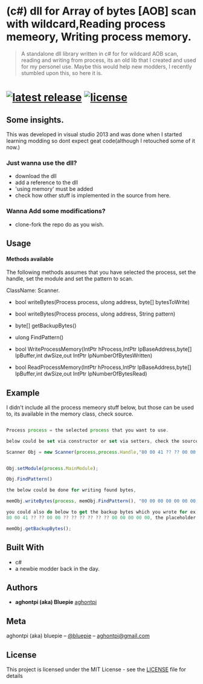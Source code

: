 # (c#) dll for Array of bytes [AOB] scan with wildcard,Reading process memeory, Writing process memory. 

>A standalone dll library written in c# for for wildcard AOB scan, reading and writing from process, its an old lib that I created and used for my personel use. Maybe this would help new modders, I recently stumbled upon this, so here it is.

# [![latest release][release]][release link] [![license][license badge]][license link]

[license badge]: https://img.shields.io/github/license/aghontpi/MemoryPatternScanner
[license link]: https://github.com/aghontpi/MemoryPatternScanner/blob/master/LICENSE
[release link]: https://github.com/aghontpi/MemoryPatternScanner/releases
[release]: https://img.shields.io/github/v/release/aghontpi/MemoryPatternScanner?include_prereleases

## Some insights.

This was developed in visual studio 2013 and was done when I started learning modding so dont expect geat code(although I retouched some of it now.)

### Just wanna use the dll?

* download the dll
* add a reference to the dll
* 'using memory' must be added
* check how other stuff is implemented in the source from here.

### Wanna Add some modifications?

* clone-fork the repo do as you wish.

## Usage

#### Methods available

The following methods assumes that you have selected the process, set the handle, set the module 
and set the pattern to scan.

ClassName: Scanner.

* bool writeBytes(Process process, ulong address, byte[] bytesToWrite)

* bool writeBytes(Process process, ulong address, String pattern)

* byte[] getBackupBytes()

* ulong FindPattern()

* bool WriteProcessMemory(IntPtr hProcess,IntPtr lpBaseAddress,byte[] lpBuffer,int dwSize,out IntPtr lpNumberOfBytesWritten)

* bool ReadProcessMemory(IntPtr hProcess,IntPtr lpBaseAddress,byte[] lpBuffer,int dwSize,out IntPtr lpNumberOfBytesRead)

## Example

I didn't include all the process memeory stuff below, but those can be used to, its available in the memory class, check source.

```js

Process process = the selected process that you want to use.

below could be set via constructor or set via setters, check the source.

Scanner Obj = new Scanner(process,process.Handle,"80 00 41 ?? ?? 00 00 ?? ?? ?? ?? ?? ?? 00 00 00 00 00");


Obj.setModule(process.MainModule);

Obj.FindPattern()

the below could be done for writing found bytes,

memObj.writeBytes(process, memObj.FindPattern(), "00 00 00 00 00 00 00 00 00 00 00 00 00 00 00 00 00 00");

you could also do below to get the backup bytes which you wrote for ex, you would get this region
80 00 41 ?? ?? 00 00 ?? ?? ?? ?? ?? ?? 00 00 00 00 00, the placeholder with real values.

memObj.getBackupBytes();
```
## Built With

* c#
* a newbie modder back in the day.

## Authors

* **aghontpi (aka) Bluepie** [aghontpi](https://github.com/aghontpi) 

## Meta

aghontpi (aka) bluepie – [@bluepie](https://twitter.com/aghontpi) – aghontpi@gmail.com

## License

This project is licensed under the MIT License - see the [LICENSE](LICENSE) file for details
